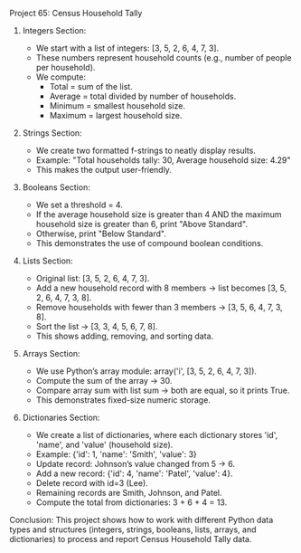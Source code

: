 
Project 65: Census Household Tally

1. Integers Section:
   - We start with a list of integers: [3, 5, 2, 6, 4, 7, 3].
   - These numbers represent household counts (e.g., number of people per household).
   - We compute:
       * Total = sum of the list.
       * Average = total divided by number of households.
       * Minimum = smallest household size.
       * Maximum = largest household size.

2. Strings Section:
   - We create two formatted f-strings to neatly display results.
   - Example: "Total households tally: 30, Average household size: 4.29"
   - This makes the output user-friendly.

3. Booleans Section:
   - We set a threshold = 4.
   - If the average household size is greater than 4 AND the maximum household size is greater than 6, print "Above Standard".
   - Otherwise, print "Below Standard".
   - This demonstrates the use of compound boolean conditions.

4. Lists Section:
   - Original list: [3, 5, 2, 6, 4, 7, 3].
   - Add a new household record with 8 members → list becomes [3, 5, 2, 6, 4, 7, 3, 8].
   - Remove households with fewer than 3 members → [3, 5, 6, 4, 7, 3, 8].
   - Sort the list → [3, 3, 4, 5, 6, 7, 8].
   - This shows adding, removing, and sorting data.

5. Arrays Section:
   - We use Python’s array module: array('i', [3, 5, 2, 6, 4, 7, 3]).
   - Compute the sum of the array → 30.
   - Compare array sum with list sum → both are equal, so it prints True.
   - This demonstrates fixed-size numeric storage.

6. Dictionaries Section:
   - We create a list of dictionaries, where each dictionary stores 'id', 'name', and 'value' (household size).
   - Example: {'id': 1, 'name': 'Smith', 'value': 3}
   - Update record: Johnson’s value changed from 5 → 6.
   - Add a new record: {'id': 4, 'name': 'Patel', 'value': 4}.
   - Delete record with id=3 (Lee).
   - Remaining records are Smith, Johnson, and Patel.
   - Compute the total from dictionaries: 3 + 6 + 4 = 13.

Conclusion:
This project shows how to work with different Python data types and structures (integers, strings, booleans, lists, arrays, and dictionaries) to process and report Census Household Tally data.
